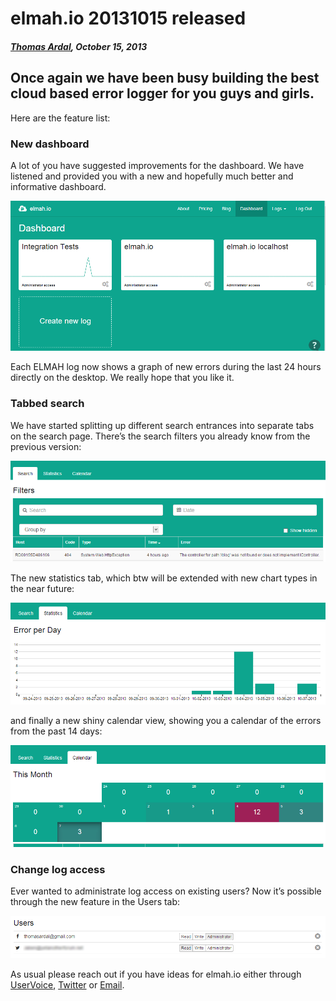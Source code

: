 # elmah.io 20131015 released

##### [Thomas Ardal](http://elmah.io/about/), October 15, 2013

## Once again we have been busy building the best cloud based error logger for you guys and girls.

Here are the feature list:

### New dashboard
A lot of you have suggested improvements for the dashboard. We have listened and provided you with a new and hopefully much better and informative dashboard.

![Dashboard](/images/2013/10/Dashboard.png)

Each ELMAH log now shows a graph of new errors during the last 24 hours directly on the desktop. We really hope that you like it.

### Tabbed search
We have started splitting up different search entrances into separate tabs on the search page. There’s the search filters you already know from the previous version:

![Search](/images/2013/10/search.png)

The new statistics tab, which btw will be extended with new chart types in the near future:

![Statistics](/images/2013/10/statistics.png)

and finally a new shiny calendar view, showing you a calendar of the errors from the past 14 days:

![Calendar](/images/2013/10/calendar.png)

### Change log access
Ever wanted to administrate log access on existing users? Now it’s possible through the new feature in the Users tab:

![Settings](/images/2013/10/settings.png)

As usual please reach out if you have ideas for elmah.io either through [UserVoice](http://elmahio.uservoice.com/), [Twitter](https://twitter.com/elmah_io) or [Email](mailto:info@elmah.io).
